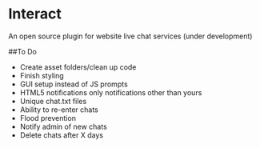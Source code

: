 # Interact
An open source plugin for website live chat services (under development)

##To Do
* Create asset folders/clean up code
* Finish styling
* GUI setup instead of JS prompts
* HTML5 notifications only notifications other than yours
* Unique chat.txt files
* Ability to re-enter chats
* Flood prevention
* Notify admin of new chats
* Delete chats after X days

